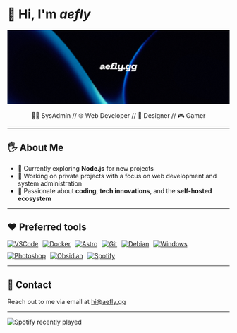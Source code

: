 # 👋 Hi, I'm *aefly*

![Banner](https://github.com/aefly/aefly/blob/main/img/banner.webp?raw=true)

<p align="center">
👨‍💻 SysAdmin // 🌐 Web Developer // 🎨 Designer // 🎮 Gamer
</p>

---

## 🖐️ About Me

- 🌱 Currently exploring **Node.js** for new projects
- 💼 Working on private projects with a focus on web development and system administration
- 🧠 Passionate about **coding**, **tech innovations**, and the **self-hosted ecosystem**

---

## ❤️ Preferred tools

<div style="display: flex; flex-wrap: wrap; gap: 10px; align-items: center">
  <a
    href="https://code.visualstudio.com"
    target="_blank"
    title="Visual Studio Code"
  >
    <img
      height="24"
      src="https://ziadoua.github.io/m3-Markdown-Badges/badges/VisualStudioCode/visualstudiocode1.svg"
      alt="VSCode"
    />
  </a>
  <a href="https://www.docker.com" target="_blank" title="Docker">
    <img
      height="24"
      src="https://ziadoua.github.io/m3-Markdown-Badges/badges/Docker/docker1.svg"
      alt="Docker"
    />
  </a>
  <a href="https://astro.build" target="_blank" title="Astro">
    <img
      height="24"
      src="https://ziadoua.github.io/m3-Markdown-Badges/badges/Astro/astro1.svg"
      alt="Astro"
    />
  </a>
  <a href="https://git-scm.com" target="_blank" title="Git">
    <img
      height="24"
      src="https://ziadoua.github.io/m3-Markdown-Badges/badges/Git/git1.svg"
      alt="Git"
    />
  </a>
  <a href="https://www.debian.org" target="_blank" title="Debian">
    <img
      height="24"
      src="https://ziadoua.github.io/m3-Markdown-Badges/badges/Debian/debian1.svg"
      alt="Debian"
    />
  </a>
  <a
    href="https://www.microsoft.com/en-us/windows"
    target="_blank"
    title="Windows"
  >
    <img
      height="24"
      src="https://ziadoua.github.io/m3-Markdown-Badges/badges/Windows/windows1.svg"
      alt="Windows"
    />
  </a>
  <a
    href="https://www.adobe.com/products/photoshop.html"
    target="_blank"
    title="Photoshop"
  >
    <img
      height="24"
      src="https://ziadoua.github.io/m3-Markdown-Badges/badges/Photoshop/photoshop3.svg"
      alt="Photoshop"
    />
  </a>
  <a href="https://obsidian.md" target="_blank" title="Obsidian">
    <img
      height="24"
      src="https://ziadoua.github.io/m3-Markdown-Badges/badges/Obsidian/obsidian1.svg"
      alt="Obsidian"
    />
  </a>
  <a href="https://www.spotify.com" target="_blank" title="Spotify">
    <img
      height="24"
      src="https://ziadoua.github.io/m3-Markdown-Badges/badges/Spotify/spotify2.svg"
      alt="Spotify"
    />
  </a>
</div>

---

## 📧 Contact

Reach out to me via email at [hi@aefly.gg](mailto:hi@aefly.gg)

---

![Spotify recently played](https://spotify-recently-played-readme.vercel.app/api?user=31gx3um35hp5nhbgc54odzxgwldy)
